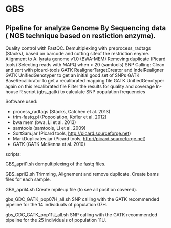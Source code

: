 GBS
==============

Pipeline for analyze Genome By Sequencing data ( NGS technique based on restiction enzyme).
--------------


Quality control with FastQC.
Demultiplexing with preprocess_radtags (Stacks), based on barcode and cutting siteof the restriction enyme.
Alignment to A. lyrata genome v1.0 (BWA-MEM)
Removing duplicate (Picard tools)
Selecting reads with MAPQ when > 20 (samtools)
SNP Calling:
Clean and sort with picard-tools
GATK RealignerTargetCreator and IndelRealigner
GATK UnifiedGenotyper to get an initial good set of SNPs
GATK  BaseRecalibrator to get a recalibrated mapping file
GATK UnifiedGenotyper again on this recalibrated file
Filter the results for quality and coverage
In-house R script (gbs_gatk) to calculate SNP population frequencies

Software used:

- process_radtags (Stacks, Catchen et al. 2013)
- trim-fastq.pl (Popoolation, Kofler et al. 2012)
- bwa mem (bwa, Li et al. 2013)
- samtools (samtools, Li et al. 2009)
- SortSam.jar (Picard tools, http://picard.sourceforge.net)
- MarkDuplicates.jar (Picard tools, http://picard.sourceforge.net)
- GATK (GATK McKenna et al. 2010)

scripts:

GBS_april1.sh
dempultiplexing of the fastq files.

GBS_april2.sh
Trimming, Alignement and remove duplicate.
Create bams files for each sample.

GBS_april4.sh
Create mpileup file (to see all position covered).


gbs_GDC_GATK_pop07H_all.sh
SNP calling with the GATK recommended pipeline for the 14 individuals of population 07H.

gbs_GDC_GATK_pop11U_all.sh
SNP calling with the GATK recommended pipeline for the 25 individuals of population 11U.

